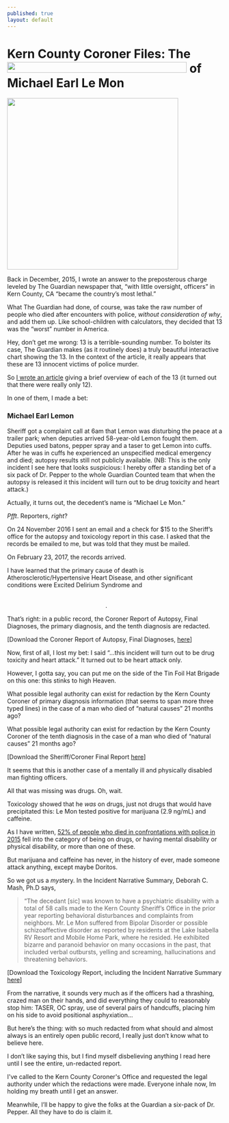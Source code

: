```yaml
---
published: true
layout: default
---
```

<h1>Kern County Coroner Files: The <img width="420px" height="25px" src="https://nselby.github.io/assets/img/redacted.png" /> of <br />Michael Earl Le Mon</h1>
<p><img class="right" width="400px" src="https://nselby.github.io/assets/img/cause_of_death_lemon.png" /></p>

Back in December, 2015, I wrote an answer to the preposterous charge leveled by The Guardian newspaper that, “with little oversight, officers” in Kern County, CA “became the country’s most lethal.” 

What The Guardian had done, of course, was take the raw number of people who died after encounters with police, <em>without consideration of why</em>, and add them up. Like school-children with calculators, they decided that 13 was the “worst” number in America. 

Hey, don’t get me wrong: 13 is a terrible-sounding number. To bolster its case, The Guardian makes (as it routinely does) a truly beautiful interactive chart showing the 13. In the context of the article, it really appears that these are 13 innocent victims of police murder.

So <a href="https://medium.com/@nselby/kern-county-s-murderous-raping-stabbing-criminals-and-the-lethal-cops-who-stand-between-you-fc15853abdb5#.c4gmicwkw" target="_blank">I wrote an article</a> giving a brief overview of each of the 13 (it turned out that there were really only 12). 

In one of them, I made a bet: 

<h3>Michael Earl Lemon</h3>
Sheriff got a complaint call at 6am that Lemon was disturbing the peace at a trailer park; when deputies arrived 58-year-old Lemon fought them. Deputies used batons, pepper spray and a taser to get Lemon into cuffs. After he was in cuffs he experienced an unspecified medical emergency and died; autopsy results still not publicly available. (NB: This is the only incident I see here that looks suspicious: I hereby offer a standing bet of a six pack of Dr. Pepper to the whole Guardian Counted team that when the autopsy is released it this incident will turn out to be drug toxicity and heart attack.)

Actually, it turns out, the decedent’s name is “Michael Le Mon.”

<em>Pfft</em>. Reporters, <em>right</em>?

On 24 November 2016 I sent an email and a check for $15 to the Sheriff’s office for the autopsy and toxicology report in this case. I asked that the records be emailed to me, but was told that they must be mailed. 

On February 23, 2017, the records arrived. 

I have learned that the primary cause of death is Atherosclerotic/Hypertensive Heart Disease, and other significant conditions were Excited Delirium Syndrome and <img width="300px" height="15px" src="https://nselby.github.io/assets/img/redacted.png" />  <img width="375px" height="15px" src="https://nselby.github.io/assets/img/redacted.png" /> <img width="230px" height="15px" src="https://nselby.github.io/assets/img/redacted.png" />.

That’s right: in a public record, the Coroner Report of Autopsy, Final Diagnoses, the primary diagnosis, and the tenth diagnosis are redacted. 

[Download the Coroner Report of Autopsy, Final Diagnoses, <a href="https://nselby.github.io/assets/img/michael_lemon_autopsy.pdf">here</a>]

Now, first of all, I lost my bet: I said “…this incident will turn out to be drug toxicity and heart attack.” It turned out to be heart attack only. 

However, I gotta say, you can put me on the side of the Tin Foil Hat Brigade on this one: this stinks to high Heaven. 

What possible legal authority can exist for redaction by the Kern County Coroner of primary diagnosis information (that seems to span more three typed lines) in the case of a man who died of “natural causes” 21 months ago? 

What possible legal authority can exist for redaction by the Kern County Coroner of the tenth diagnosis in the case of a man who died of “natural causes” 21 months ago? 

[Download the Sheriff/Coroner Final Report <a href="https://nselby.github.io/assets/img/final_report_lemon.pdf">here</a>]

It seems that this is another case of a mentally ill and physically disabled man fighting officers. 

All that was missing was drugs. Oh, wait. 

Toxicology showed that he <em>was</em> on drugs, just not drugs that would have precipitated this: Le Mon tested positive for marijuana (2.9 ng/mL) and caffeine. 

As I have written, <a href="https://www.washingtonpost.com/news/the-watch/wp/2016/06/20/guest-post-the-low-hanging-fruit-of-police-reform/" target="_blank">52% of people who died in confrontations with police in 2015</a> fell into the category of being on drugs, or having mental disability or physical disability, or more than one of these. 

But marijuana and caffeine has never, in the history of ever, made someone attack anything, except maybe Doritos. 

So we got us a <em>mys</em>tery. In the Incident Narrative Summary, Deborah C. Mash, Ph.D says, 

<blockquote>“The decedant [sic] was known to have a psychiatric disability with a total of 58 calls made to the Kern County Sheriff’s Office in the prior year reporting behavioral disturbances and complaints from neighbors. Mr. Le Mon suffered from Bipolar Disorder or possible schizoaffective disorder as reported by residents at the Lake Isabella RV Resort and Mobile Home Park, where he resided. He exhibited bizarre and paranoid behavior on many occasions in the past, that included verbal outbursts, yelling and screaming, hallucinations and threatening behaviors. </blockquote>

[Download the Toxicology Report, including the Incident Narrative Summary <a href="https://nselby.github.io/assets/img/michael_lemon_toxicology.pdf">here</a>]


From the narrative, it sounds very much as if the officers had a thrashing, crazed man on their hands, and did everything they could to reasonably stop him: TASER, OC spray, use of several pairs of handcuffs, placing him on his side to avoid positional asphyxiation…

But here’s the thing: with so much redacted from what should and almost always is an entirely open public record, I really just don’t know what to believe here. 

I don’t like saying this, but I find myself disbelieving anything I read here until I see the entire, un-redacted report. 

I've called to the Kern County Coroner's Office and requested the legal authority under which the redactions were made. Everyone inhale now, Im holding my breath until I get an answer.  

Meanwhile, I’ll be happy to give the folks at the Guardian a six-pack of Dr. Pepper. All they have to do is claim it.  

 <br /> 



